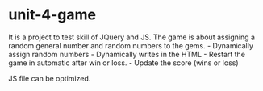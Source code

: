 # unit-4-game

It is a project to test skill of JQuery and JS. The game is about assigning a random general number 
and random numbers to the gems.
    - Dynamically assign random numbers
    - Dynamically writes in the HTML
    - Restart the game in automatic after win or loss.
    - Update the score (wins or loss)

JS file can be optimized.